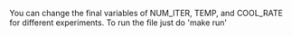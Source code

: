 You can change the final variables of NUM_ITER, TEMP, and COOL_RATE for different experiments.
To run the file just do 'make run'